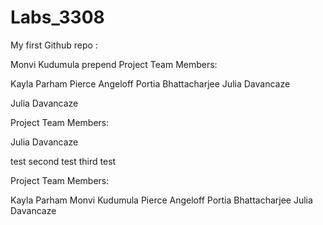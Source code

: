 # Labs_3308
My first Github repo :

Monvi Kudumula 
prepend
Project Team Members:

Kayla Parham
Pierce Angeloff 
Portia Bhattacharjee
Julia Davancaze

Julia Davancaze

Project Team Members:


Julia Davancaze

test
second test
third test

Project Team Members:

Kayla Parham
Monvi Kudumula 
Pierce Angeloff
Portia Bhattacharjee
Julia Davancaze


